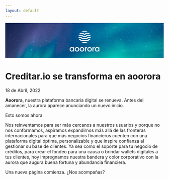 ```yaml
---
layout: default
---
```


<main>
<img class="w-full" src="/images/rebrand-banner.jpg"/>
<div class="bg-skin-inverted">
<div class="py-16 mx-auto max-w-7xl px-4 sm:py-24 sm:px-6 lg:py-32">
<h1 class="text-4xl tracking-tight font-extrabold text-skin-alternate-2 sm:text-5xl md:text-6xl">
  <span class="text-skin-accented">Creditar.io se transforma en </span>aoorora
</h1>
<p class="mt-6 pb-8">
18 de Abril, 2022
</p>
<p class="mt-6 mx-auto text-base text-skin-muted sm:text-lg md:mt-5 md:text-xl">
<b>Aoorora</b>, nuestra plataforma bancaria digital se renueva. Antes del amanecer, la aurora aparece anunciando un nuevo inicio.
</p>
<p class="mt-3 mx-auto text-base text-skin-muted sm:text-lg md:mt-5 md:text-xl">
Esto somos ahora.
</p>

<p class="mt-3 mx-auto text-base text-skin-muted sm:text-lg md:mt-5 md:text-xl">
Nos reinventamos para ser más cercanos a nuestros usuarios y porque no nos conformamos, aspiramos expandirnos más allá de las
fronteras internacionales para que más negocios financieros cuenten con una plataforma digital óptima, personalizable y que
inspire confianza al gestionar su base de clientes. Ya sea como el soporte para tu negocio de créditos, para crear el fondeo para una
causa o brindar wallets digitales a tus clientes, hoy impregnamos nuestra bandera y color corporativo con la aurora que augura buena
fortuna y abundancia financiera.
</p>

<p class="mt-3 mx-auto text-base text-skin-muted sm:text-lg md:mt-5 md:text-xl">
Una nueva página comienza. ¿Nos acompañas?
</p>
</div>
</div>
</main>
